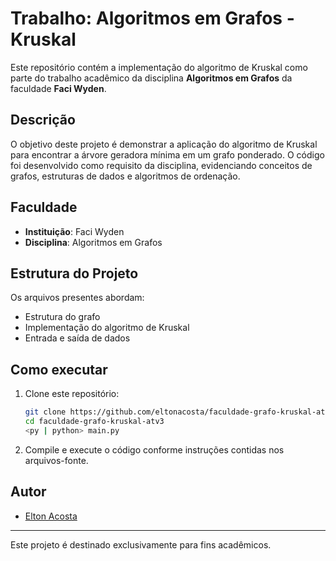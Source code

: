 # Trabalho: Algoritmos em Grafos - Kruskal

Este repositório contém a implementação do algoritmo de Kruskal como parte do trabalho acadêmico da disciplina **Algoritmos em Grafos** da faculdade **Faci Wyden**.

## Descrição

O objetivo deste projeto é demonstrar a aplicação do algoritmo de Kruskal para encontrar a árvore geradora mínima em um grafo ponderado. O código foi desenvolvido como requisito da disciplina, evidenciando conceitos de grafos, estruturas de dados e algoritmos de ordenação.

## Faculdade

- **Instituição**: Faci Wyden
- **Disciplina**: Algoritmos em Grafos

## Estrutura do Projeto

Os arquivos presentes abordam:
- Estrutura do grafo
- Implementação do algoritmo de Kruskal
- Entrada e saída de dados

## Como executar

1. Clone este repositório:
    ```bash
    git clone https://github.com/eltonacosta/faculdade-grafo-kruskal-atv3.git
    cd faculdade-grafo-kruskal-atv3
    <py | python> main.py
    ```
2. Compile e execute o código conforme instruções contidas nos arquivos-fonte.

## Autor

- [Elton Acosta](https://github.com/eltonacosta)

---

Este projeto é destinado exclusivamente para fins acadêmicos.
